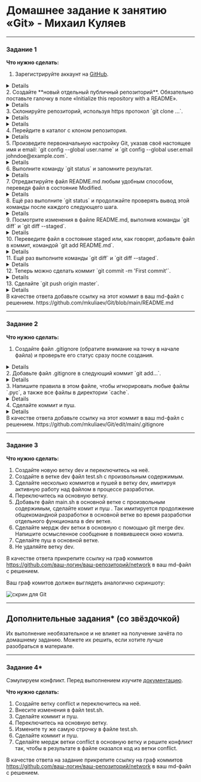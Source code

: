 # Домашнее задание к занятию «Git» - Михаил Куляев


---
### Задание 1

**Что нужно сделать:**

1. Зарегистрируйте аккаунт на [GitHub](https://github.com/).
<details>
   
![Screnshot](https://github.com/mkuliaev/sdvps-homeworks/blob/main/png/8-01/1-1.png)
   
</details>
2. Создайте  **новый отдельный публичный репозиторий**. Обязательно поставьте галочку в поле «Initialize this repository with a README».
<details>
   
![Screnshot](https://github.com/mkuliaev/sdvps-homeworks/blob/main/png/8-01/1-2.png)
   
</details>
3. Склонируйте репозиторий, используя https протокол `git clone ...`.
<details>
   
![Screnshot](https://github.com/mkuliaev/sdvps-homeworks/blob/main/png/8-01/1-3-1.png)
   
</details>
<details>
   
![Screnshot](https://github.com/mkuliaev/sdvps-homeworks/blob/main/png/8-01/1-3-2.png)
   
</details>
4. Перейдите в каталог с клоном репозитория.
<details>
   
![Screnshot](https://github.com/mkuliaev/sdvps-homeworks/blob/main/png/8-01/1-4-1.png)
   
</details>
5. Произведите первоначальную настройку Git, указав своё настоящее имя и email: `git config --global user.name` и `git config --global user.email johndoe@example.com`.
<details>
   
![Screnshot](https://github.com/mkuliaev/sdvps-homeworks/blob/main/png/8-01/1-5-1.png)
   
</details>
6. Выполните команду `git status` и запомните результат.
<details>
   
![Screnshot](https://github.com/mkuliaev/sdvps-homeworks/blob/main/png/8-01/1-6-1.png)
   
</details>
7. Отредактируйте файл README.md любым удобным способом, переведя файл в состояние Modified.
<details>
   
![Screnshot](https://github.com/mkuliaev/sdvps-homeworks/blob/main/png/8-01/1-7-1.png)
   
</details>
8. Ещё раз выполните `git status` и продолжайте проверять вывод этой команды после каждого следующего шага.
<details>
   
![Screnshot](https://github.com/mkuliaev/sdvps-homeworks/blob/main/png/8-01/1-8-1.png)
   
</details>
9. Посмотрите изменения в файле README.md, выполнив команды `git diff` и `git diff --staged`.
<details>
   
![Screnshot](https://github.com/mkuliaev/sdvps-homeworks/blob/main/png/8-01/1-9-1.png)
   
</details>
10. Переведите файл в состояние staged или, как говорят, добавьте файл в коммит, командой `git add README.md`.
<details>
   
![Screnshot](https://github.com/mkuliaev/sdvps-homeworks/blob/main/png/8-01/1-10-1.png)
   
</details>
11. Ещё раз выполните команды `git diff` и `git diff --staged`.
<details>
   
![Screnshot](https://github.com/mkuliaev/sdvps-homeworks/blob/main/png/8-01/1-11-1.png)
   
</details>
12. Теперь можно сделать коммит `git commit -m 'First commit'`.
<details>
   
![Screnshot](https://github.com/mkuliaev/sdvps-homeworks/blob/main/png/8-01/1-12-1.png)
   
</details>
13. Сделайте `git push origin master`.
<details>
   
![Screnshot](https://github.com/mkuliaev/sdvps-homeworks/blob/main/png/8-01/1-13-1.png)
   
</details>
В качестве ответа добавьте ссылку на этот коммит в ваш md-файл с решением.
https://github.com/mkuliaev/Git/blob/main/README.md

---

### Задание 2

**Что нужно сделать:**

1. Создайте файл .gitignore (обратите внимание на точку в начале файла) и проверьте его статус сразу после создания.
<details>
   
![Screnshot](https://github.com/mkuliaev/sdvps-homeworks/blob/main/png/8-01/2-1-1.png)
   
</details>   
2. Добавьте файл .gitignore в следующий коммит `git add...`.
<details>
   
![Screnshot](https://github.com/mkuliaev/sdvps-homeworks/blob/main/png/8-01/2-2-1.png)
   
</details>     
3. Напишите правила в этом файле, чтобы игнорировать любые файлы `.pyc`, а также все файлы в директории `cache`.
<details>
   
![Screnshot](https://github.com/mkuliaev/sdvps-homeworks/blob/main/png/8-01/2-3-1.png)
   
</details>      
4. Сделайте коммит и пуш.
<details>
   
![Screnshot](https://github.com/mkuliaev/sdvps-homeworks/blob/main/png/8-01/2-4-1.png)
   
</details>   
В качестве ответа добавьте ссылку на этот коммит в ваш md-файл с решением.
https://github.com/mkuliaev/Git/edit/main/.gitignore

---

### Задание 3

**Что нужно сделать:**

1. Создайте новую ветку dev и переключитесь на неё.
2. Создайте в ветке dev файл test.sh с произвольным содержимым.
3. Сделайте несколько коммитов и пушей  в ветку dev, имитируя активную работу над  файлом в процессе разработки.
4. Переключитесь на основную ветку.
5. Добавьте файл main.sh в основной ветке с произвольным содержимым, сделайте комит и пуш . Так имитируется продолжение общекомандной разработки в основной ветке во время разработки отдельного функционала в dev  ветке.
6. Сделайте мердж dev  ветки в основную с помощью git merge dev. Напишите осмысленное сообщение в появившееся окно комита.
7. Сделайте пуш в основной ветке.
8. Не удаляйте ветку dev.

В качестве ответа прикрепите ссылку на граф коммитов https://github.com/ваш-логин/ваш-репозиторий/network в ваш md-файл с решением.

Ваш граф комитов должен выглядеть аналогично скриншоту:   

![скрин для Git](https://github.com/netology-code/sdvps-homeworks/assets/77622076/e73589cf-7e97-40e5-ac01-d1d55376f1b9)

---
## Дополнительные задания* (со звёздочкой)

Их выполнение необязательное и не влияет на получение зачёта по домашнему заданию. Можете их решить, если хотите лучше разобраться в материале.

---
### Задание 4*

Сэмулируем конфликт. Перед выполнением изучите [документацию](https://git-scm.com/book/ru/v2/%D0%98%D0%BD%D1%81%D1%82%D1%80%D1%83%D0%BC%D0%B5%D0%BD%D1%82%D1%8B-Git-%D0%9F%D1%80%D0%BE%D0%B4%D0%B2%D0%B8%D0%BD%D1%83%D1%82%D0%BE%D0%B5-%D1%81%D0%BB%D0%B8%D1%8F%D0%BD%D0%B8%D0%B5).

**Что нужно сделать:**

1. Создайте ветку conflict и переключитесь на неё.
2. Внесите изменения в файл test.sh. 
3. Сделайте коммит и пуш.
4. Переключитесь на основную ветку.
5. Измените ту же самую строчку в файле test.sh.
6. Сделайте коммит и пуш.
7. Сделайте мердж ветки conflict в основную ветку и решите конфликт так, чтобы в результате в файле оказался код из ветки conflict.

В качестве ответа на задание прикрепите ссылку на граф коммитов https://github.com/ваш-логин/ваш-репозиторий/network в ваш md-файл с решением.
